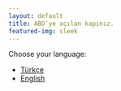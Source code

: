 ```yaml
---
layout: default
title: ABD’ye açılan kapınız.
featured-img: sleek
---
```


<!-- Language switcher links -->
<p>Choose your language:</p>
<ul>
  <li><a href="https://investilogiusa.com" hreflang="tr">Türkçe</a></li>
  <li><a href="https://en.investilogiusa.com" hreflang="en">English</a></li>
</ul>
